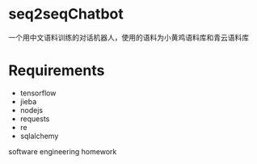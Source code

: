 # seq2seqChatbot
一个用中文语料训练的对话机器人，使用的语料为小黄鸡语料库和青云语料库

# Requirements
* tensorflow
* jieba
* nodejs
* requests
* re
* sqlalchemy


software engineering homework
